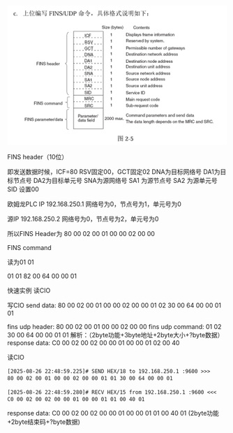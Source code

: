 ![](img/Pasted%20image%2020250826194709.png)

FINS header（10位）

即发送数据时候，ICF=80 
RSV固定00，GCT固定02 
DNA为目标网络号 
DA1为目标节点号 
DA2为目标单元号 
SNA为源网络号 
SA1 为源节点号 
SA2 为源单元号 
SID 设置00

欧姆龙PLC IP
192.168.250.1
网络号为0，节点号为1，单元号为0

源IP
192.168.250.2
网络号为0，节点号为2，单元号为0

所以FINS Header为
80 00 02 00 01 00 00 02 00 00

FINS command

读为01 01

01 01 82 00 64 00  00 01



快速实例
读CIO

写CIO
send data:
80 00 02 00 01 00 00 02 00 00 01 02 30 00 64 00 00 01 01

fins udp header: 80 00 02 00 01 00 00 02 00 00
fins udp command: 01 02 30 00 64 00 00 01 01
解析：（2byte功能+3byte地址+2byte大小+?byte数据）
response data:
C0 00 02 00 02 00 00 01 00 00 01 02 00 40

读CIO
```
[2025-08-26 22:48:59.225]# SEND HEX/18 to 192.168.250.1 :9600 >>>
80 00 02 00 01 00 00 02 00 00 01 01 30 00 64 00 00 01 

[2025-08-26 22:48:59.280]# RECV HEX/15 from 192.168.250.1 :9600 <<<
C0 00 02 00 02 00 00 01 00 00 01 01 00 40 01 
```

response data:
C0 00 02 00 02 00 00 01 00 00 01 01 00 40 01 
(2byte功能+2byte结束码+?byte数据)